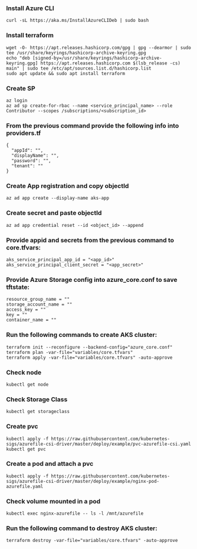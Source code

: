 ### Install Azure CLI

```
curl -sL https://aka.ms/InstallAzureCLIDeb | sudo bash
```

### Install terraform 

```
wget -O- https://apt.releases.hashicorp.com/gpg | gpg --dearmor | sudo tee /usr/share/keyrings/hashicorp-archive-keyring.gpg
echo "deb [signed-by=/usr/share/keyrings/hashicorp-archive-keyring.gpg] https://apt.releases.hashicorp.com $(lsb_release -cs) main" | sudo tee /etc/apt/sources.list.d/hashicorp.list
sudo apt update && sudo apt install terraform
```

### Create SP

```
az login
az ad sp create-for-rbac --name <service_principal_name> --role Contributor --scopes /subscriptions/<subscription_id>
```

### From the previous command provide the following info into providers.tf
```
{
  "appId": "",
  "displayName": "",
  "password": "",
  "tenant": ""
}
```

### Create App registration and copy objectId
```
az ad app create --display-name aks-app
```

### Create secret and paste objectId
```
az ad app credential reset --id <object_id> --append
```

### Provide appid and secrets from the previous command to core.tfvars:
```
aks_service_principal_app_id = "<app_id>"
aks_service_principal_client_secret = "<app_secret>"
```

### Provide Azure Storage config into azure_core.conf to save tftstate:
```
resource_group_name = ""
storage_account_name = ""
access_key = ""
key = ""
container_name = ""
```

### Run the following commands to create AKS cluster:
```
terraform init --reconfigure --backend-config="azure_core.conf"
terraform plan -var-file="variables/core.tfvars"
terraform apply -var-file="variables/core.tfvars" -auto-approve
```

### Check node
```
kubectl get node
```

### Check Storage Class
```
kubectl get storageclass
```

### Create pvc 
```
kubectl apply -f https://raw.githubusercontent.com/kubernetes-sigs/azurefile-csi-driver/master/deploy/example/pvc-azurefile-csi.yaml
kubectl get pvc
```

### Create a pod and attach a pvc
```
kubectl apply -f https://raw.githubusercontent.com/kubernetes-sigs/azurefile-csi-driver/master/deploy/example/nginx-pod-azurefile.yaml
```

### Check volume mounted in a pod
```
kubectl exec nginx-azurefile -- ls -l /mnt/azurefile
```

### Run the following command to destroy AKS cluster:
```
terraform destroy -var-file="variables/core.tfvars" -auto-approve
```
